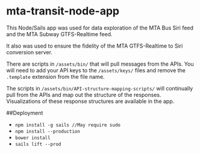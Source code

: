 # mta-transit-node-app


This Node/Sails app was used for data exploration of the MTA Bus Siri feed and the MTA Subway GTFS-Realtime feed.

It also was used to ensure the fidelity of the MTA GTFS-Realtime to Siri conversion server.

There are scripts in `/assets/bin/` that will pull messages from the APIs. You will need to add your API keys to the `/assets/keys/` files and remove the `.template` extension from the file name.

The scripts in `/assets/bin/API-structure-mapping-scripts/` will continually pull from the APIs and map out the structure of the responses. Visualizations of these response structures are available in the app. 

##Deployment
+ `npm install -g sails //May require sudo`
+ `npm install --production`
+ `bower install`
+ `sails lift --prod`
